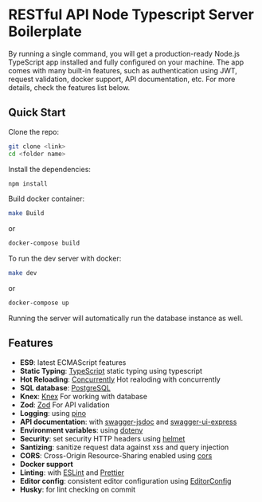 # RESTful API Node Typescript Server Boilerplate

By running a single command, you will get a production-ready Node.js TypeScript app installed and fully configured on your machine. The app comes with many built-in features, such as authentication using JWT, request validation, docker support, API documentation, etc. For more details, check the features list below.

## Quick Start

Clone the repo:

```bash
git clone <link>
cd <folder name>
```

Install the dependencies:

```bash
npm install
```

Build docker container:

```bash
make Build
```

or

```bash
docker-compose build
```

To run the dev server with docker:

```bash
make dev
```

or

```bash
docker-compose up
```

Running the server will automatically run the database instance as well.

## Features

- **ES9**: latest ECMAScript features
- **Static Typing**: [TypeScript](https://www.typescriptlang.org/) static typing using typescript
- **Hot Reloading**: [Concurrently](https://github.com/open-cli-tools/concurrently) Hot realoding with concurrently
- **SQL database**: [PostgreSQL](https://www.postgresql.org/)
- **Knex**: [Knex](https://knexjs.org/) For working with database
- **Zod**: [Zod](https://zod.dev/) For API validation
- **Logging**: using [pino](https://github.com/pinojs/pino)
- **API documentation**: with [swagger-jsdoc](https://github.com/Surnet/swagger-jsdoc) and [swagger-ui-express](https://github.com/scottie1984/swagger-ui-express)
- **Environment variables**: using [dotenv](https://github.com/motdotla/dotenv)
- **Security**: set security HTTP headers using [helmet](https://helmetjs.github.io)
- **Santizing**: sanitize request data against xss and query injection
- **CORS**: Cross-Origin Resource-Sharing enabled using [cors](https://github.com/expressjs/cors)
- **Docker support**
- **Linting**: with [ESLint](https://eslint.org) and [Prettier](https://prettier.io)
- **Editor config**: consistent editor configuration using [EditorConfig](https://editorconfig.org)
- **Husky**: for lint checking on commit
